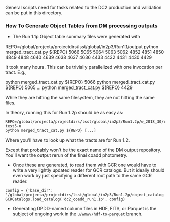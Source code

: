 General scripts need for tasks related to the DC2 production and
validation can be put in this directory.

### How To Generate Object Tables from DM processing outputs
* The Run 1.1p Object table summary files were generated with

REPO=/global/projecta/projectdirs/lsst/global/in2p3/Run1.1/output
python merged_tract_cat.py ${REPO} 5066 5065 5064 5063 5062 4852 4851 4850 4849 4848 4640 4639 4638 4637 4636 4433 4432 4431 4430 4429

It took many hours.
This can be trivially parallelized with one invocation per tract.  E.g.,

python merged_tract_cat.py ${REPO} 5066
python merged_tract_cat.py ${REPO} 5065
...
python merged_tract_cat.py ${REPO} 4429

While they are hitting the same filesystem, they are not hitting the same files.

In theory, running this for Run 1.2p should be as easy as:

```
REPO=/global/projecta/projectdirs/lsst/global/in2p3/Run1.2p/w_2018_30/rerun/coadd-test5-u
python merged_tract_cat.py ${REPO} [...]
```

Where you'll have to look up what the tracts are for Run 1.2.

Except that probably won't be the exact name of the DM output repository.  You'll want the output rerun of the final coadd photometry.

* Once these are generated, to read them with GCR one would have to write a very lightly updated reader for GCR catalogs.  But it ideally should even work by just specifying a different root path to the same GCR reader.

```
config = {'base_dir': '/global/projecta/projectdirs/lsst/global/in2p3/Run1.2p/object_catalog'}
GCRCatalogs.load_catalog('dc2_coadd_run1.1p', config)
```

* Generating DPDD-named column files in HDF, FITS, or Parquet is the subject of ongoing work in the `u/wmwv/hdf-to-parquet` branch.
